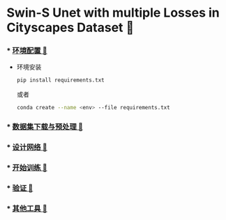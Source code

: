 # Swin-S Unet with multiple Losses in Cityscapes Dataset 🚀️

### * [环境配置 🎉️](docs/get_started.md)

* 环境安装

  ```bash
  pip install requirements.txt
  ```

  或者

  ```bash
  conda create --name <env> --file requirements.txt
  ```

### * [数据集下载与预处理 🎉️](docs/dataset_prepare.md)

### * [设计网络 🎉️](docs/config_model.md)

### * [开始训练 🎉️](docs/train.md)

### * [验证 🎉️](docs/inference.md)

### * [其他工具 🎉️](docs/useful_tools.md)
